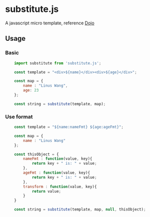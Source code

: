 # substitute.js

A javascript micro template, reference [Dojo](http://dojotoolkit.org)

## Usage

### Basic

```javascript
    import substitute from 'substitute.js';

    const template = "<div>${name}</div><div>${age}</div>";

	const map = {
        name : "Linus Wang",
        age: 23
	};

	const string = substitute(template, map);
```

### Use format

```javascript
    const template = "${name:nameFmt} ${age:ageFmt}";

	const map = {
		name : "Linus Wang"
	};

	const thisObject = {
		nameFmt : function(value, key){
			return key + " is: " + value;
		}, 
		ageFmt : function(value, key){
			return key + " is: " + value;
		},
		transform : function(value, key){
			return value;
		}
	}

	const string = substitute(template, map, null, thisObject);
```